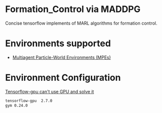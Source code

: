 # Formation_Control via MADDPG
Concise tensorflow implements of MARL algorithms for formation control.
# Environments supported
- [Multiagent Particle-World Environments (MPEs)](https://github.com/openai/multiagent-particle-envs)
# Environment Configuration
[Tensorflow-gpu can't use GPU and solve it](https://blog.csdn.net/weixin_44469233/article/details/129667774?spm=1001.2014.3001.5501)
```bash
tensorflow-gpu	2.7.0
gym	0.24.0
```